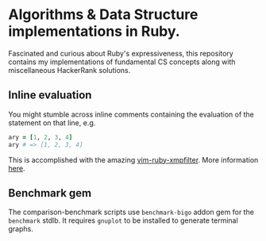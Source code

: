 # Algorithms & Data Structure implementations in Ruby.

Fascinated and curious about Ruby's expressiveness, this repository contains
my implementations of fundamental CS concepts along with miscellaneous 
HackerRank solutions.

## Inline evaluation

You might stumble across inline comments containing the evaluation of the
statement on that line, e.g.

```ruby
ary = [1, 2, 3, 4]
ary # => [1, 2, 3, 4]
```

This is accomplished with the amazing
[vim-ruby-xmpfilter](https://github.com/t9md/vim-ruby-xmpfilter). More
information
[here](http://commandercoriander.net/blog/2012/10/10/evaluate-lines-of-ruby-in-vim/).

## Benchmark gem

The comparison-benchmark scripts use `benchmark-bigo` addon gem for the `benchmark` stdlb. It requires `gnuplot` to be installed to generate terminal graphs.
